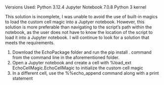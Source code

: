 Versions Used:
Python 3.12.4
Jupyter Notebook 7.0.8
Python 3 kernel

This solution is incomplete, I was unable to avoid the use of built-in magics to load the custom cell magic into a Juptyer notebook. 
However, this solution is more preferable than navigating to the script’s path within the notebook, as the user does not have to know the location of the script to load it into a Jupyter notebook. 
I will continue to look for a solution that meets the requirements.



1. Download the EchoPackage folder and run the pip install . command from the command line in the aforementioned folder.
2. Open a Jupyter notebook and create a cell with %load_ext EchoCellMagic.EchoCellMagic to initialize the custom cell magic
3. In a different cell, use the %%echo_append command along with a print statement
